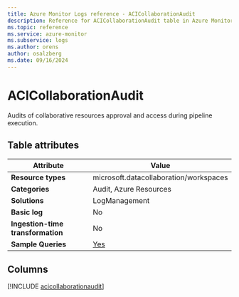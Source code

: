 ```yaml
---
title: Azure Monitor Logs reference - ACICollaborationAudit
description: Reference for ACICollaborationAudit table in Azure Monitor Logs.
ms.topic: reference
ms.service: azure-monitor
ms.subservice: logs
ms.author: orens
author: osalzberg
ms.date: 09/16/2024
---
```


# ACICollaborationAudit

Audits of collaborative resources approval and access during pipeline execution.


## Table attributes

|Attribute|Value|
|---|---|
|**Resource types**|microsoft.datacollaboration/workspaces|
|**Categories**|Audit, Azure Resources|
|**Solutions**| LogManagement|
|**Basic log**|No|
|**Ingestion-time transformation**|No|
|**Sample Queries**|[Yes](/azure/azure-monitor/reference/queries/acicollaborationaudit)|



## Columns
  
[!INCLUDE [acicollaborationaudit](~/reusable-content/ce-skilling/azure/includes/azure-monitor/reference/tables/acicollaborationaudit-include.md)]
